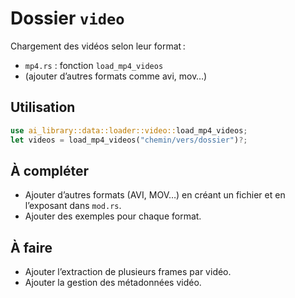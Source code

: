 # Dossier `video`

Chargement des vidéos selon leur format :
- `mp4.rs` : fonction `load_mp4_videos`
- (ajouter d’autres formats comme avi, mov…)

## Utilisation

```rust
use ai_library::data::loader::video::load_mp4_videos;
let videos = load_mp4_videos("chemin/vers/dossier")?;
```

## À compléter

- Ajouter d’autres formats (AVI, MOV…) en créant un fichier et en l’exposant dans `mod.rs`.
- Ajouter des exemples pour chaque format.

## À faire

- Ajouter l’extraction de plusieurs frames par vidéo.
- Ajouter la gestion des métadonnées vidéo.

